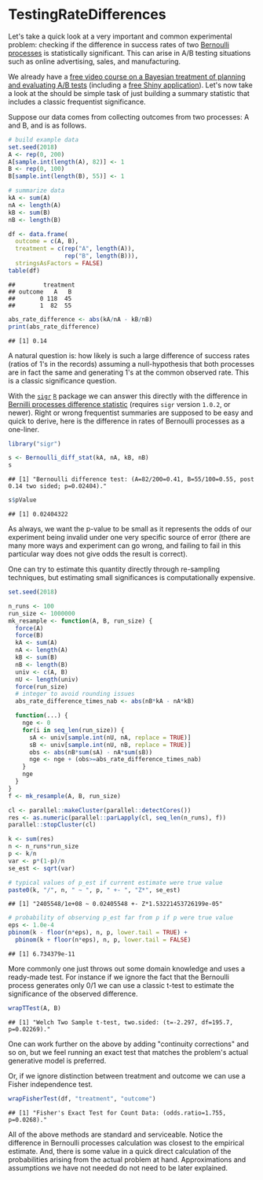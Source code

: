 TestingRateDifferences
================

Let's take a quick look at a very important and common experimental problem: checking if the difference in success rates of two [Bernoulli processes](https://en.wikipedia.org/wiki/Bernoulli_process) is statistically significant. This can arise in A/B testing situations such as online advertising, sales, and manufacturing.

We already have a [free video course on a Bayesian treatment of planning and evaluating A/B tests](http://www.win-vector.com/blog/2016/02/free-video-course-applied-bayesian-ab-testing-in-r/) (including a [free Shiny application](https://github.com/WinVector/CampaignPlanner_v3)). Let's now take a look at the should be simple task of just building a summary statistic that includes a classic frequentist significance.

Suppose our data comes from collecting outcomes from two processes: A and B, and is as follows.

``` r
# build example data
set.seed(2018)
A <- rep(0, 200)
A[sample.int(length(A), 82)] <- 1
B <- rep(0, 100)
B[sample.int(length(B), 55)] <- 1
```

``` r
# summarize data
kA <- sum(A)
nA <- length(A)
kB <- sum(B)
nB <- length(B)

df <- data.frame(
  outcome = c(A, B), 
  treatment = c(rep("A", length(A)), 
                rep("B", length(B))),
  stringsAsFactors = FALSE)
table(df)
```

    ##        treatment
    ## outcome   A   B
    ##       0 118  45
    ##       1  82  55

``` r
abs_rate_difference <- abs(kA/nA - kB/nB)
print(abs_rate_difference)
```

    ## [1] 0.14

A natural question is: how likely is such a large difference of success rates (ratios of 1's in the records) assuming a null-hypothesis that both processes are in fact the same and generating 1's at the common observed rate. This is a classic significance question.

With the [`sigr`](https://CRAN.R-project.org/package=sigr) [`R`](https://www.r-project.org) package we can answer this directly with the difference in [Bernilli processes difference statistic](https://winvector.github.io/sigr/reference/Bernoulli_diff_stat.html) (requires `sigr` version `1.0.2`, or newer). Right or wrong frequentist summaries are supposed to be easy and quick to derive, here is the difference in rates of Bernoulli processes as a one-liner.

``` r
library("sigr")

s <- Bernoulli_diff_stat(kA, nA, kB, nB)
s
```

    ## [1] "Bernoulli difference test: (A=82/200=0.41, B=55/100=0.55, post 0.14 two sided; p=0.02404)."

``` r
s$pValue
```

    ## [1] 0.02404322

As always, we want the p-value to be small as it represents the odds of our experiment being invalid under one very specific source of error (there are many more ways and experiment can go wrong, and failing to fail in this particular way does not give odds the result is correct).

One can try to estimate this quantity directly through re-sampling techniques, but estimating small significances is computationally expensive.

``` r
set.seed(2018)

n_runs <- 100
run_size <- 1000000
mk_resample <- function(A, B, run_size) {
  force(A)
  force(B)
  kA <- sum(A)
  nA <- length(A)
  kB <- sum(B)
  nB <- length(B)
  univ <- c(A, B)
  nU <- length(univ)
  force(run_size)
  # integer to avoid rounding issues
  abs_rate_difference_times_nab <- abs(nB*kA - nA*kB)

  function(...) {
    nge <- 0
    for(i in seq_len(run_size)) {
      sA <- univ[sample.int(nU, nA, replace = TRUE)]
      sB <- univ[sample.int(nU, nB, replace = TRUE)]
      obs <- abs(nB*sum(sA) - nA*sum(sB))
      nge <- nge + (obs>=abs_rate_difference_times_nab)
    }
    nge
  }
}
f <- mk_resample(A, B, run_size)

cl <- parallel::makeCluster(parallel::detectCores())
res <- as.numeric(parallel::parLapply(cl, seq_len(n_runs), f))
parallel::stopCluster(cl)

k <- sum(res)
n <- n_runs*run_size
p <- k/n
var <- p*(1-p)/n
se_est <- sqrt(var)

# typical values of p_est if current estimate were true value
paste0(k, "/", n, " ~ ", p, " +- ", "Z*", se_est)
```

    ## [1] "2405548/1e+08 ~ 0.02405548 +- Z*1.53221453726199e-05"

``` r
# probability of observing p_est far from p if p were true value
eps <- 1.0e-4
pbinom(k - floor(n*eps), n, p, lower.tail = TRUE) + 
  pbinom(k + floor(n*eps), n, p, lower.tail = FALSE)
```

    ## [1] 6.734379e-11

More commonly one just throws out some domain knowledge and uses a ready-made test. For instance if we ignore the fact that the Bernoulli process generates only 0/1 we can use a classic t-test to estimate the significance of the observed difference.

``` r
wrapTTest(A, B)
```

    ## [1] "Welch Two Sample t-test, two.sided: (t=-2.297, df=195.7, p=0.02269)."

One can work further on the above by adding "continuity corrections" and so on, but we feel running an exact test that matches the problem's actual generative model is preferred.

Or, if we ignore distinction between treatment and outcome we can use a Fisher independence test.

``` r
wrapFisherTest(df, "treatment", "outcome")
```

    ## [1] "Fisher's Exact Test for Count Data: (odds.ratio=1.755, p=0.0268)."

All of the above methods are standard and serviceable. Notice the difference in Bernoulli processes calculation was closest to the empirical estimate. And, there is some value in a quick direct calculation of the probabilities arising from the actual problem at hand. Approximations and assumptions we have not needed do not need to be later explained.
